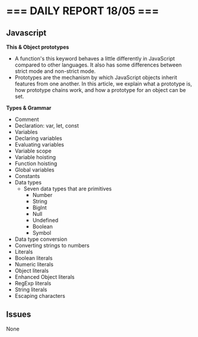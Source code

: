 # === DAILY REPORT 18/05 ===

## Javascript

**This & Object prototypes**

- A function's this keyword behaves a little differently in JavaScript compared to other languages. It also has some differences between strict mode and non-strict mode.
- Prototypes are the mechanism by which JavaScript objects inherit features from one another. In this article, we explain what a prototype is, how prototype chains work, and how a prototype for an object can be set.
<script>
const person = {
  name: 'Hieu',
  age: 18,
  address: "Ha Noi"
  eat() {
    console.log(`${this.name} in ${this.address} is eating rice`);
  }
}
console.log(person.eat())
</script>

**Types & Grammar**

- Comment
- Declaration: var, let, const
- Variables
- Declaring variables
- Evaluating variables
- Variable scope
- Variable hoisting
- Function hoisting
- Global variables
- Constants
- Data types
  - Seven data types that are primitives
    - Number
    - String
    - BigInt
    - Null
    - Undefined
    - Boolean
    - Symbol
- Data type conversion
- Converting strings to numbers
- Literals
- Boolean literals
- Numeric literals
- Object literals
- Enhanced Object literals
- RegExp literals
- String literals
- Escaping characters

## Issues

None
